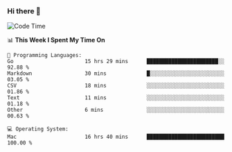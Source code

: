 ### Hi there 👋

<!--
**CrazyCollin/crazycollin** is a ✨ _special_ ✨ repository because its `README.md` (this file) appears on your GitHub profile.

Here are some ideas to get you started:

- 🔭 I’m currently working on ...
- 🌱 I’m currently learning ...
- 👯 I’m looking to collaborate on ...
- 🤔 I’m looking for help with ...
- 💬 Ask me about ...
- 📫 How to reach me: ...
- 😄 Pronouns: ...
- ⚡ Fun fact: ...
-->

<!--START_SECTION:waka-->
![Code Time](http://img.shields.io/badge/Code%20Time-4%2C665%20hrs%2044%20mins-blue)

📊 **This Week I Spent My Time On** 

```text
💬 Programming Languages: 
Go                       15 hrs 29 mins      ███████████████████████░░   92.88 % 
Markdown                 30 mins             █░░░░░░░░░░░░░░░░░░░░░░░░   03.05 % 
CSV                      18 mins             ░░░░░░░░░░░░░░░░░░░░░░░░░   01.86 % 
Text                     11 mins             ░░░░░░░░░░░░░░░░░░░░░░░░░   01.18 % 
Other                    6 mins              ░░░░░░░░░░░░░░░░░░░░░░░░░   00.63 % 

💻 Operating System: 
Mac                      16 hrs 40 mins      █████████████████████████   100.00 % 
```


<!--END_SECTION:waka-->
